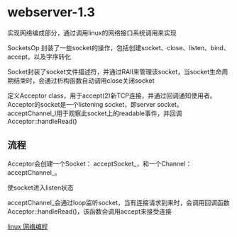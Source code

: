 # webserver-1.3

实现网络编成部分，通过调用linux的网络接口系统调用来实现

SocketsOp 封装了一些socket的操作，包括创建socket、close、listen、bind、accept，以及字序转化

Socket封装了socket文件描述符，并通过RAII来管理该socket，当socket生命周期结束时，会通过析构函数自动调用close关闭socket

定义Acceptor class，用于accept(2)新TCP连接，并通过回调通知使用者。  
Acceptor的socket是一个listening socket，即server socket。acceptChannel_l用于观察此socket上的readable事件，并回调Acceptor::handleRead()

## 流程

Acceptor会创建一个Socket： acceptSocket_，和一个Channel：acceptChannel_。 

使socket进入listen状态

acceptChannel_会通过loop监听socket，当有连接请求到来时，会调用回调函数Acceptor::handleRead()，该函数会调用accept来接受连接


[linux 网络编程](https://blog.csdn.net/qq_39855356/article/details/126851234)
